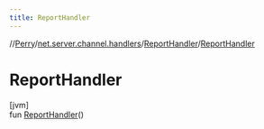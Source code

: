 ```yaml
---
title: ReportHandler
---
```

//[Perry](../../../index.html)/[net.server.channel.handlers](../index.html)/[ReportHandler](index.html)/[ReportHandler](-report-handler.html)



# ReportHandler



[jvm]\
fun [ReportHandler](-report-handler.html)()




